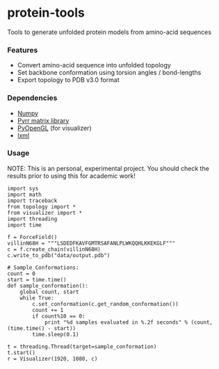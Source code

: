 protein-tools
============
Tools to generate unfolded protein models from amino-acid sequences

### Features
* Convert amino-acid sequence into unfolded topology
* Set backbone conformation using torsion angles / bond-lengths
* Export topology to PDB v3.0 format

### Dependencies
* [Numpy](http://www.numpy.org/)
* [Pyrr matrix library](https://github.com/adamlwgriffiths/Pyrr)
* [PyOpenGL](https://github.com/mcfletch/pyopengl) (for visualizer)
* [lxml](http://lxml.de/)

### Usage

NOTE: This is an personal, experimental project. You should check the results prior to using this for academic work!

```
import sys
import math
import traceback
from topology import *
from visualizer import *
import threading
import time

f = ForceField()
villinN68H = """LSDEDFKAVFGMTRSAFANLPLWKQQHLKKEKGLF"""
c = f.create_chain(villinN68H)
c.write_to_pdb("data/output.pdb")

# Sample Conformations:
count = 0
start = time.time()
def sample_conformation():
	global count, start
	while True:
	    c.set_conformation(c.get_random_conformation())
	    count += 1
	    if count%10 == 0:
	        print "%d samples evaluated in %.2f seconds" % (count, (time.time() - start))
	    time.sleep(0.1)

t = threading.Thread(target=sample_conformation)
t.start()
r = Visualizer(1920, 1080, c)

```


